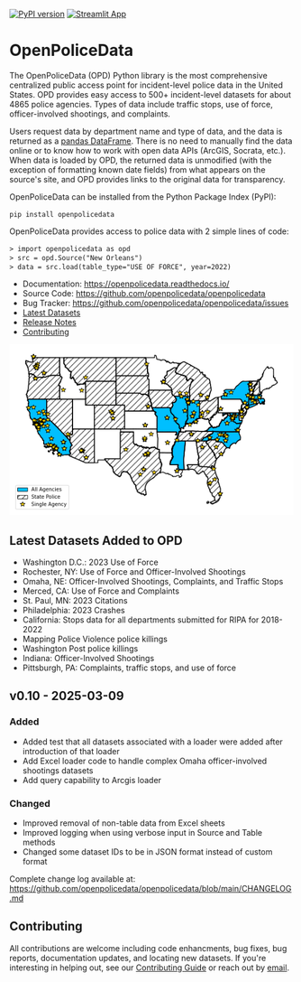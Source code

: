 [![PyPI version](https://badge.fury.io/py/openpolicedata.svg)](https://badge.fury.io/py/openpolicedata)
[![Streamlit App](https://static.streamlit.io/badges/streamlit_badge_black_white.svg)](https://openpolicedata.streamlit.app)

# OpenPoliceData
The OpenPoliceData (OPD) Python library is the most comprehensive centralized public access point for incident-level police data in the United States. OPD provides easy access to 500+ incident-level datasets for about 4865 police agencies. Types of data include traffic stops, use of force, officer-involved shootings, and complaints. 

Users request data by department name and type of data, and the data is returned as a [pandas DataFrame](https://pandas.pydata.org/pandas-docs/stable/reference/api/pandas.DataFrame.html). There is no need to manually find the data online or to know how to work with open data APIs (ArcGIS, Socrata, etc.). When data is loaded by OPD, the returned data is unmodified (with the exception of formatting known date fields) from what appears on the source's site, and OPD provides links to the original data for transparency.

OpenPoliceData can be installed from the Python Package Index (PyPI):
```
pip install openpolicedata
``` 

OpenPoliceData provides access to police data with 2 simple lines of code:
```
> import openpolicedata as opd
> src = opd.Source("New Orleans")
> data = src.load(table_type="USE OF FORCE", year=2022)
```

- Documentation: https://openpolicedata.readthedocs.io/
- Source Code: https://github.com/openpolicedata/openpolicedata
- Bug Tracker: https://github.com/openpolicedata/openpolicedata/issues
- [Latest Datasets](#latest-datasets-added)
- [Release Notes](#release-notes-for-version-057-2023-09-05)
- [Contributing](#contributing)


![alt text](https://github.com/openpolicedata/opd-data/blob/main/OPD_Datasets_Map.png?raw=true)

## Latest Datasets Added to OPD
- Washington D.C.: 2023 Use of Force
- Rochester, NY: Use of Force and Officer-Involved Shootings
- Omaha, NE: Officer-Involved Shootings, Complaints, and Traffic Stops
- Merced, CA: Use of Force and Complaints
- St. Paul, MN: 2023 Citations
- Philadelphia: 2023 Crashes
- California: Stops data for all departments submitted for RIPA for 2018-2022
- Mapping Police Violence police killings
- Washington Post police killings
- Indiana: Officer-Involved Shootings
- Pittsburgh, PA: Complaints, traffic stops, and use of force

## v0.10 - 2025-03-09
### Added
- Added test that all datasets associated with a loader were added after introduction of that loader
- Add Excel loader code to handle complex Omaha officer-involved shootings datasets
- Add query capability to Arcgis loader
### Changed
- Improved removal of non-table data from Excel sheets
- Improved logging when using verbose input in Source and Table methods
- Changed some dataset IDs to be in JSON format instead of custom format

Complete change log available at: https://github.com/openpolicedata/openpolicedata/blob/main/CHANGELOG.md

## Contributing
All contributions are welcome including code enhancments, bug fixes, bug reports, documentation updates, and locating new datasets. If you're interesting in helping out, see our [Contributing Guide](https://github.com/openpolicedata/openpolicedata/blob/main/CONTRIBUTING.MD) or reach out by [email](mailto:openpolicedata@gmail.com).